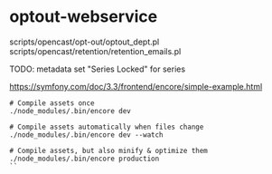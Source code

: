 # optout-webservice

scripts/opencast/opt-out/optout_dept.pl
scripts/opencast/retention/retention_emails.pl

TODO: metadata set "Series Locked" for series

https://symfony.com/doc/3.3/frontend/encore/simple-example.html
```
# Compile assets once
./node_modules/.bin/encore dev

# Compile assets automatically when files change
./node_modules/.bin/encore dev --watch

# Compile assets, but also minify & optimize them
./node_modules/.bin/encore production
``